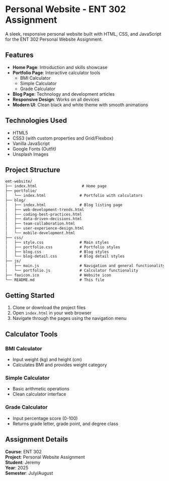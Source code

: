 # Personal Website - ENT 302 Assignment

A sleek, responsive personal website built with HTML, CSS, and JavaScript for the ENT 302 Personal Website Assignment.

## Features

- **Home Page**: Introduction and skills showcase
- **Portfolio Page**: Interactive calculator tools
  - BMI Calculator
  - Simple Calculator
  - Grade Calculator
- **Blog Page**: Technology and development articles
- **Responsive Design**: Works on all devices
- **Modern UI**: Clean black and white theme with smooth animations

## Technologies Used

- HTML5
- CSS3 (with custom properties and Grid/Flexbox)
- Vanilla JavaScript
- Google Fonts (Outfit)
- Unsplash Images

## Project Structure

```txt
emt-website/
├── index.html                    # Home page
├── portfolio/
│   └── index.html               # Portfolio with calculators
├── blog/
│   ├── index.html               # Blog listing page
│   ├── web-development-trends.html
│   ├── coding-best-practices.html
│   ├── data-driven-decisions.html
│   ├── team-collaboration.html
│   ├── user-experience-design.html
│   └── mobile-development.html
├── css/
│   ├── style.css                # Main styles
│   ├── portfolio.css            # Portfolio styles
│   ├── blog.css                 # Blog styles
│   └── blog-detail.css          # Blog detail styles
├── js/
│   ├── main.js                  # Navigation and general functionality
│   └── portfolio.js             # Calculator functionality
├── favicon.ico                  # Website icon
└── README.md                    # This file
```

## Getting Started

1. Clone or download the project files
2. Open `index.html` in your web browser
3. Navigate through the pages using the navigation menu

## Calculator Tools

### BMI Calculator

- Input weight (kg) and height (cm)
- Calculates BMI and provides weight category

### Simple Calculator

- Basic arithmetic operations
- Clean calculator interface

### Grade Calculator

- Input percentage score (0-100)
- Returns grade letter, grade point, and degree class

## Assignment Details

**Course**: ENT 302  
**Project**: Personal Website Assignment  
**Student**: Jeremy  
**Year**: 2025  
**Semester**: July/August
